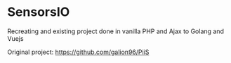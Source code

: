 # SensorsIO

Recreating and existing project done in vanilla PHP and Ajax to Golang and Vuejs

Original project: https://github.com/galion96/PiiS
